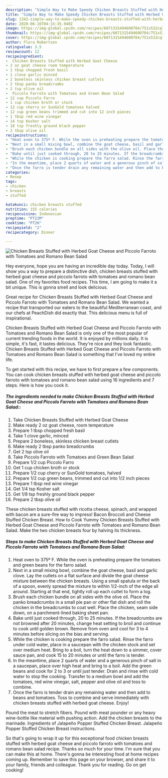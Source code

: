 ```yaml
---
description: "Simple Way to Make Speedy Chicken Breasts Stuffed with Herbed Goat Cheese and Piccolo Farroto with Tomatoes and Romano Bean Salad"
title: "Simple Way to Make Speedy Chicken Breasts Stuffed with Herbed Goat Cheese and Piccolo Farroto with Tomatoes and Romano Bean Salad"
slug: 1342-simple-way-to-make-speedy-chicken-breasts-stuffed-with-herbed-goat-cheese-and-piccolo-farroto-with-tomatoes-and-romano-bean-salad
date: 2020-06-16T04:33:35.940Z
image: https://img-global.cpcdn.com/recipes/6071315494600704/751x532cq70/chicken-breasts-stuffed-with-herbed-goat-cheese-and-piccolo-farroto-with-tomatoes-and-romano-bean-sa-recipe-main-photo.jpg
thumbnail: https://img-global.cpcdn.com/recipes/6071315494600704/751x532cq70/chicken-breasts-stuffed-with-herbed-goat-cheese-and-piccolo-farroto-with-tomatoes-and-romano-bean-sa-recipe-main-photo.jpg
cover: https://img-global.cpcdn.com/recipes/6071315494600704/751x532cq70/chicken-breasts-stuffed-with-herbed-goat-cheese-and-piccolo-farroto-with-tomatoes-and-romano-bean-sa-recipe-main-photo.jpg
author: Flora Robertson
ratingvalue: 3.5
reviewcount: 12
recipeingredient:
-  Chicken Breasts Stuffed with Herbed Goat Cheese
- 2 oz goat cheese room temperature
- 1 tbsp chopped fresh basil
- 1 clove garlic minced
- 2 boneless skinless chicken breast cutlets
- 2 tbsp panko breadcrumbs
- 2 tsp olive oil
-  Piccolo Farroto with Tomatoes and Green Bean Salad
- 12 cup Piccolo Farro
- 1 cup chicken broth or stock
- 12 cup cherry or SunGold tomatoes halved
- 12 cup green beans trimmed and cut into 12 inch pieces
- 1 tbsp red wine vinegar
- 14 tsp Kosher salt
- 18 tsp freshly ground black pepper
- 2 tbsp olive oil
recipeinstructions:
- "Heat oven to 375º F. While the oven is preheating prepare the tomatoes and green beans for the farro salad."
- "Next in a small mixing bowl, combine the goat cheese, basil and garlic clove. Lay the cutlets on a flat surface and divide the goat cheese mixture between the chicken breasts. Using a small spatula or the back of a spoon, evenly spread the mixture to within 1/2-inch of the edge all around. Starting at that end, tightly roll up each cutlet to form a log."
- "Brush each chicken bundle on all sides with the olive oil. Place the panko breadcrumbs in a small pie pan or other flat dish and roll the chicken in the breadcrumbs to coat well. Place the chicken, seam side down, on a parchment-lined baking sheet pan."
- "Bake until just cooked through, 20 to 25 minutes. If the breadcrumbs are not browned after 20 minutes, change heat setting to broil and continue to cook until golden brown. Remove from oven and cool for 3 to 4 minutes before slicing on the bias and serving."
- "While the chicken is cooking prepare the farro salad. Rinse the farro under cold water, place in a saucepan with the chicken stock and set over medium heat. Bring to a boil, turn the heat down to a simmer, cover sauce pan, and cook 15 to 20 minutes or until the farro is tender."
- "In the meantime, place 2 quarts of water and a generous pinch of salt in a saucepan, place over high heat and bring to a boil. Add the green beans and cook for 2 to 3 or until just tender. Drain and rinse with cold water to stop the cooking. Transfer to a medium bowl and add the tomatoes, red wine vinegar, salt, pepper and olive oil and toss to combine."
- "Once the farro is tender drain any remaining water and then add to beans and tomatoes. Toss to combine and serve immediately with chicken breasts stuffed with herbed goat cheese. Enjoy!"
categories:
- Resep
tags:
- chicken
- breasts
- stuffed

katakunci: chicken breasts stuffed
nutrition: 155 calories
recipecuisine: Indonesian
preptime: "PT22M"
cooktime: "PT2H"
recipeyield: "2"
recipecategory: Dinner

---
```



![Chicken Breasts Stuffed with Herbed Goat Cheese and Piccolo Farroto with Tomatoes and Romano Bean Salad](https://img-global.cpcdn.com/recipes/6071315494600704/751x532cq70/chicken-breasts-stuffed-with-herbed-goat-cheese-and-piccolo-farroto-with-tomatoes-and-romano-bean-sa-recipe-main-photo.jpg)

Hey everyone, hope you are having an incredible day today. Today, I will show you a way to prepare a distinctive dish, chicken breasts stuffed with herbed goat cheese and piccolo farroto with tomatoes and romano bean salad. One of my favorites food recipes. This time, I am going to make it a bit unique. This is gonna smell and look delicious.

Great recipe for Chicken Breasts Stuffed with Herbed Goat Cheese and Piccolo Farroto with Tomatoes and Romano Bean Salad. We wanted a recipe that transported our eaters to the beautiful Mediterranean coast, and our chefs at PeachDish did exactly that. This delicious menu is full of inspirational.

Chicken Breasts Stuffed with Herbed Goat Cheese and Piccolo Farroto with Tomatoes and Romano Bean Salad is only one of the most popular of current trending foods in the world. It is enjoyed by millions daily. It is simple, it's fast, it tastes delicious. They're nice and they look fantastic. Chicken Breasts Stuffed with Herbed Goat Cheese and Piccolo Farroto with Tomatoes and Romano Bean Salad is something that I've loved my entire life.


To get started with this recipe, we have to first prepare a few components. You can cook chicken breasts stuffed with herbed goat cheese and piccolo farroto with tomatoes and romano bean salad using 16 ingredients and 7 steps. Here is how you cook it.

##### The ingredients needed to make Chicken Breasts Stuffed with Herbed Goat Cheese and Piccolo Farroto with Tomatoes and Romano Bean Salad::

1. Take  Chicken Breasts Stuffed with Herbed Goat Cheese
1. Make ready 2 oz goat cheese, room temperature
1. Prepare 1 tbsp chopped fresh basil
1. Take 1 clove garlic, minced
1. Prepare 2 boneless, skinless chicken breast cutlets
1. Make ready 2 tbsp panko breadcrumbs
1. Get 2 tsp olive oil
1. Take  Piccolo Farroto with Tomatoes and Green Bean Salad
1. Prepare 1/2 cup Piccolo Farro
1. Get 1 cup chicken broth or stock
1. Prepare 1/2 cup cherry or SunGold tomatoes, halved
1. Prepare 1/2 cup green beans, trimmed and cut into 1/2 inch pieces
1. Prepare 1 tbsp red wine vinegar
1. Get 1/4 tsp Kosher salt
1. Get 1/8 tsp freshly ground black pepper
1. Prepare 2 tbsp olive oil


These chicken breasts stuffed with ricotta cheese, spinach, and wrapped with bacon are a sure-fire way to impress! Bacon Broccoli and Cheese Stuffed Chicken Breast. How to Cook Yummy Chicken Breasts Stuffed with Herbed Goat Cheese and Piccolo Farroto with Tomatoes and Romano Bean Salad. Make the two chicken breasts four by halving its thickness. 

##### Steps to make Chicken Breasts Stuffed with Herbed Goat Cheese and Piccolo Farroto with Tomatoes and Romano Bean Salad:

1. Heat oven to 375º F. While the oven is preheating prepare the tomatoes and green beans for the farro salad.
1. Next in a small mixing bowl, combine the goat cheese, basil and garlic clove. Lay the cutlets on a flat surface and divide the goat cheese mixture between the chicken breasts. Using a small spatula or the back of a spoon, evenly spread the mixture to within 1/2-inch of the edge all around. Starting at that end, tightly roll up each cutlet to form a log.
1. Brush each chicken bundle on all sides with the olive oil. Place the panko breadcrumbs in a small pie pan or other flat dish and roll the chicken in the breadcrumbs to coat well. Place the chicken, seam side down, on a parchment-lined baking sheet pan.
1. Bake until just cooked through, 20 to 25 minutes. If the breadcrumbs are not browned after 20 minutes, change heat setting to broil and continue to cook until golden brown. Remove from oven and cool for 3 to 4 minutes before slicing on the bias and serving.
1. While the chicken is cooking prepare the farro salad. Rinse the farro under cold water, place in a saucepan with the chicken stock and set over medium heat. Bring to a boil, turn the heat down to a simmer, cover sauce pan, and cook 15 to 20 minutes or until the farro is tender.
1. In the meantime, place 2 quarts of water and a generous pinch of salt in a saucepan, place over high heat and bring to a boil. Add the green beans and cook for 2 to 3 or until just tender. Drain and rinse with cold water to stop the cooking. Transfer to a medium bowl and add the tomatoes, red wine vinegar, salt, pepper and olive oil and toss to combine.
1. Once the farro is tender drain any remaining water and then add to beans and tomatoes. Toss to combine and serve immediately with chicken breasts stuffed with herbed goat cheese. Enjoy!


Pound the meat to stretch fibers. Pound with meat pounder or any heavy wine-bottle like material with pushing action. Add the chicken breasts to the marinade. Ingredients of Jalapeño Popper Stuffed Chicken Breast. Jalapeño Popper Stuffed Chicken Breast instructions. 

So that's going to wrap it up for this exceptional food chicken breasts stuffed with herbed goat cheese and piccolo farroto with tomatoes and romano bean salad recipe. Thanks so much for your time. I'm sure that you can make this at home. There's gonna be interesting food at home recipes coming up. Remember to save this page on your browser, and share it to your family, friends and colleague. Thank you for reading. Go on get cooking!
